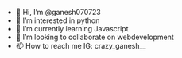 - 👋 Hi, I’m @ganesh070723
- 👀 I’m interested in python
- 🌱 I’m currently learning Javascript
- 💞️ I’m looking to collaborate on webdevelopment
- 📫 How to reach me IG: crazy_ganesh__

<!---
ganesh070723/ganesh070723 is a ✨ special ✨ repository because its `README.md` (this file) appears on your GitHub profile.
You can click the Preview link to take a look at your changes.
--->
